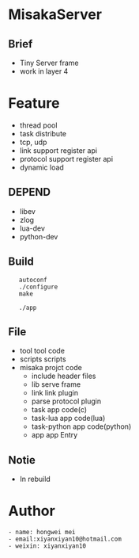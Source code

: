 # MisakaServer

## Brief 
 - Tiny Server frame
 - work in layer 4

# Feature
 - thread pool
 - task distribute
 - tcp, udp 
 - link support register api
 - protocol support register api
 - dynamic load


## DEPEND
 - libev
 - zlog     
 - lua-dev
 - python-dev

## Build 
 ```
    autoconf
    ./configure 
    make 
    
    ./app

 ```

## File
 - tool             tool code 
 - scripts          scripts
 - misaka           projct code
    - include       header files
    - lib           serve frame
    - link          link plugin
    - parse         protocol plugin
    - task          app code(c)
    - task-lua      app code(lua)
    - task-python   app code(python)
    - app           app Entry

## Notie
 - In rebuild

# Author 
    - name: hongwei mei
    - email:xiyanxiyan10@hotmail.com
    - weixin: xiyanxiyan10
